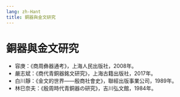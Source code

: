 ```yaml
---
lang: zh-Hant
title: 銅器與金文研究
---
```


# 銅器與金文研究
- 容庚：《商周彝器通考》，上海人民出版社，2008年。
- 嚴志斌：《商代青銅器銘文研究》，上海古籍出版社，2017年。
- 白川靜：《金文的世界——殷商社會史》，聯經出版事業公司，1989年。
- 林巳奈夫：《殷周時代青銅器の研究》，吉川弘文館，1984年。